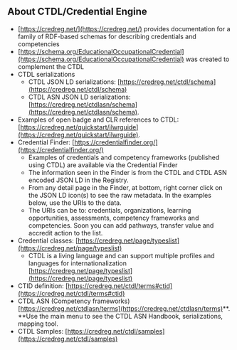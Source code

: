 ## About CTDL/Credential Engine

*   [https://credreg.net/](https://credreg.net/) provides documentation for a family of RDF-based schemas for describing credentials and competencies
*   [https://schema.org/EducationalOccupationalCredential](https://schema.org/EducationalOccupationalCredential) was created to complement the CTDL
*   CTDL serializations
    *   CTDL JSON LD serializations: [https://credreg.net/ctdl/schema](https://credreg.net/ctdl/schema)
    *   CTDL ASN JSON LD serializations: [https://credreg.net/ctdlasn/schema](https://credreg.net/ctdlasn/schema). 
*   Examples of open badge and CLR references to CTDL: [https://credreg.net/quickstart/ilwrguide](https://credreg.net/quickstart/ilwrguide).  
*   Credential Finder: [https://credentialfinder.org/](https://credentialfinder.org/)
    *   Examples of credentials and competency frameworks (published using CTDL) are available via the Credential Finder
    *   The information seen in the Finder is from the CTDL and CTDL ASN encoded JSON LD in the Registry.  
    *   From any detail page in the Finder, at bottom, right corner click on the JSON LD icon(s) to see the raw metadata. In the examples below, use the URIs to the data.  
    *   The URIs can be to: credentials, organizations, learning opportunities, assessments, competency frameworks and competencies. Soon you can add pathways, transfer value and accredit action to the list.   
*   Credential classes: [https://credreg.net/page/typeslist](https://credreg.net/page/typeslist) 
    *   CTDL is a living language and can support multiple profiles and languages for internationalization [https://credreg.net/page/typeslist](https://credreg.net/page/typeslist)
*   CTID definition: [https://credreg.net/ctdl/terms#ctid](https://credreg.net/ctdl/terms#ctid)
*   CTDL ASN (Competency frameworks) [https://credreg.net/ctdlasn/terms](https://credreg.net/ctdlasn/terms)**. **Use the main menu to see the CTDL ASN Handbook, serializations, mapping tool.
*   CTDL Samples: [https://credreg.net/ctdl/samples](https://credreg.net/ctdl/samples)
